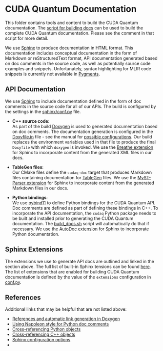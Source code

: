 # CUDA Quantum Documentation

This folder contains tools and content to build the CUDA Quantum documentation.
The [script for building docs](../scripts/build_docs.sh) can be used to build
the complete CUDA Quantum documentation. Please see the comment in that script
for more detail.

We use [Sphinx](https://www.sphinx-doc.org/) to produce documentation in HTML
format. This documentation includes conceptual documentation in the form of
Markdown or reStructuredText format, API documentation generated based on doc
comments in the source code, as well as potentially source code examples and
snippets. Unfortunately, syntax highlighting for MLIR code snippets is currently
not available in [Pygments](https://pygments.org/languages/).

## API Documentation

We use [Sphinx](https://www.sphinx-doc.org/) to include documentation defined in
the form of doc comments in the source code for all of our APIs. The build is
configured by the settings in the [sphinx/conf.py](./sphinx/conf.py) file.

- **C++ source code**: <br/>
  As part of the build [Doxygen](https://www.doxygen.org/) is used to generated
  documentation based on doc comments. The documentation generation is
  configured in the [Doxyfile.in](./Doxyfile.in) file - see the manual for
  [possible configurations](https://www.doxygen.nl/manual/config.html). Our
  build replaces the environment variables used in that file to produce the
  final `Doxyfile` with which `doxygen` is invoked. We use the [Breathe
  extension](https://breathe.readthedocs.io/) for Sphinx to incorporate content
  from the generated XML files in our docs.

- **TableGen files**: <br/>
  Our CMake files define the `cudaq-doc` target that produces Markdown files
  containing documentation for
  [TableGen](https://llvm.org/docs/TableGen/index.html) files. We use the
  [MyST-Parser extension](https://myst-parser.readthedocs.io/) for Sphinx to
  incorporate content from the generated Markdown files in our docs.

- **Python bindings**: <br/>
  We use [pybind11](https://github.com/pybind/pybind11) to define Python
  bindings for the CUDA Quantum API. Doc comments are defined as part of
  defining these bindings in C++. To incorporate the API documentation, the
  `cudaq` Python package needs to be built and installed prior to generating the
  CUDA Quantum documentation. The [build_docs.sh](../scripts/build_docs.sh)
  script will automatically do that if necessary. We use the [AutoDoc
  extension](https://www.sphinx-doc.org/en/master/usage/extensions/autodoc.html)
  for Sphinx to incorporate Python documentation.

## Sphinx Extensions

The extensions we use to generate API docs are outlined and linked in the
section above. The full list of built-in Sphinx tensions can be found
[here](https://www.sphinx-doc.org/en/master/usage/extensions/index.html). The
list of extensions that are enabled for building CUDA Quantum documentation is
defined by the value of the `extensions` configuration in
[conf.py](./sphinx/conf.py).

## References

Additional links that may be helpful that are not listed above:

- [References and automatic link generation in
  Doxygen](https://www.star.bnl.gov/public/comp/sofi/doxygen/autolink.html)
- [Using Napoleon style for Python doc
  comments](https://docs.softwareheritage.org/devel/contributing/sphinx.html)
- [Cross-referencing Python
  objects](https://www.sphinx-doc.org/en/master/usage/restructuredtext/domains.html#cross-referencing-python-objects)
- [Cross-referencing C++
  objects](https://www.sphinx-doc.org/en/master/usage/restructuredtext/domains.html#cross-referencing)
- [Sphinx configuration
  options](https://www.sphinx-doc.org/en/master/usage/configuration.html)
- <!-- markdown-link-check-disable> [Common Sphinx warnings and
  fixes](https://developer.mantidproject.org/Standards/DocumentationGuideForDevs.html#common-warnings-and-fixes) <!-- markdown-link-check-enable>
- [Syntax highlighting in inline
  code](https://sphinxawesome.xyz/demo/inline-code/#syntax-highlighting-in-inline-code)
- [Test examples in Python
  documentation](https://docs.python.org/3/library/doctest.html)
